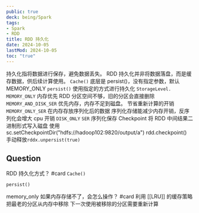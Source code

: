 ```yaml
---
public: true
deck: being/Spark
tags:
- Spark
- RDD
title: RDD 持久化
date: 2024-10-05
lastMod: 2024-10-05
toc: "true"
---
```


持久化指将数据进行保存，避免数据丢失。
RDD 持久化并非将数据落盘，而是缓存数据，供后续计算使用。
`Cache()`
底层是 persist()，没有指定参数，默认 MEMORY_ONLY
`persist()`
使用指定的方式进行持久化
`StorageLevel.`
`MEMORY_ONLY`
内存优先
RDD 分区空间不够，旧的分区会直接删除
`MEMORY_AND_DISK_SER`
优先内存，内存不足到磁盘。
节省重新计算的开销
`MEMORY_ONLY_SER`
在内存存放序列化后的数据
序列化存储能减少内存开销，反序列化会增大 cpu 开销
`DISK_ONLY`
`SER`
序列化保存
Checkpoint
将 RDD 中间结果二进制形式写入磁盘
使用
sc.setCheckpointDir("hdfs://hadoop102:9820/output/a")
rdd.checkpoint()
手动释放`rddx.unpersist(true)`
## Question
RDD 持久化方式？ #card
`Cache()`

`persist()`

memory_only 如果内存存储不了，会怎么操作？ #card
利用 [[LRU]] 的缓存策略把最老的分区从内存中移除
下一次使用被移除的分区需要重新计算